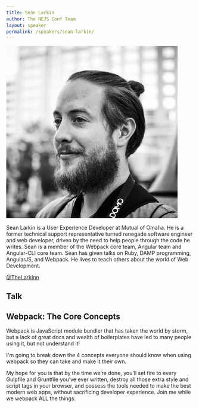 ```yaml
---
title: Sean Larkin
author: The NEJS Conf Team
layout: speaker
permalink: /speakers/sean-larkin/
---
```


<p><div class="avatar speaker aspect-ratio"><img src="/assets/images/speakers/sean-larkin-2.jpg" alt="Sean Larkin"></div></p>

<p>Sean Larkin is a User Experience Developer at Mutual of Omaha. He is a former technical support representative turned renegade software engineer and web developer, driven by the need to help people through the code he writes.  Sean is a member of the Webpack core team, Angular team and Angular-CLI core team.  Sean has given talks on Ruby, DAMP programming, AngularJS, and Webpack. He lives to teach others about the world of Web Development.</p>

<p class="align-center"><a href="https://twitter.com/TheLarkInn">@TheLarkInn</a></p>
</div>
</div><!-- .wrapper -->
</section>
<section class="section cf bg-yellow sm-padding" id="">
<div class="wrapper">
<h1 class="page-title">Talk</h1>
<div class="container content page-content speaker-container">
<h2>Webpack: The Core&nbsp;Concepts</h2>

<p>Webpack is JavaScript module bundler that has taken the world by storm, but a lack of great docs and wealth of boilerplates have led to many people using it, but not understand it!</p>

<p>I'm going to break down the 4 concepts everyone should know when using webpack so they can take and make it their own.</p>

<p>My hope for you is that by the time we’re done, you’ll set fire to every Gulpfile and Gruntfile you’ve ever written, destroy all those extra style and script tags in your browser, and possess the tools needed to make the best modern web apps, without sacrificing developer experience. Join me while we webpack ALL the things.</p>
